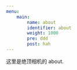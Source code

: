 ```yaml
---
menu:
    main:
        name: about
        identifier: about
        weight: 1000
        pre: ddd
        post: hah
---
```

这里是绝顶相机的 about.